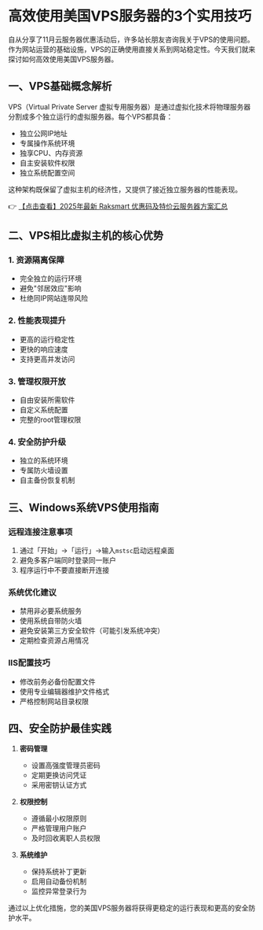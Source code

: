 # 高效使用美国VPS服务器的3个实用技巧

自从分享了11月云服务器优惠活动后，许多站长朋友咨询我关于VPS的使用问题。作为网站运营的基础设施，VPS的正确使用直接关系到网站稳定性。今天我们就来探讨如何高效使用美国VPS服务器。

## 一、VPS基础概念解析

VPS（Virtual Private Server 虚拟专用服务器）是通过虚拟化技术将物理服务器分割成多个独立运行的虚拟服务器。每个VPS都具备：

- 独立公网IP地址
- 专属操作系统环境
- 独享CPU、内存资源
- 自主安装软件权限
- 独立系统配置空间

这种架构既保留了虚拟主机的经济性，又提供了接近独立服务器的性能表现。

👉 [【点击查看】2025年最新 Raksmart 优惠码及特价云服务器方案汇总](https://bit.ly/raksmart)

## 二、VPS相比虚拟主机的核心优势

### 1. 资源隔离保障
- 完全独立的运行环境
- 避免"邻居效应"影响
- 杜绝同IP网站连带风险

### 2. 性能表现提升
- 更高的运行稳定性
- 更快的响应速度
- 支持更高并发访问

### 3. 管理权限开放
- 自由安装所需软件
- 自定义系统配置
- 完整的root管理权限

### 4. 安全防护升级
- 独立的系统环境
- 专属防火墙设置
- 自主备份恢复机制

## 三、Windows系统VPS使用指南

### 远程连接注意事项
1. 通过「开始」→「运行」→输入`mstsc`启动远程桌面
2. 避免多客户端同时登录同一账户
3. 程序运行中不要直接断开连接

### 系统优化建议
- 禁用非必要系统服务
- 使用系统自带防火墙
- 避免安装第三方安全软件（可能引发系统冲突）
- 定期检查资源占用情况

### IIS配置技巧
- 修改前务必备份配置文件
- 使用专业编辑器维护文件格式
- 严格控制网站目录权限

## 四、安全防护最佳实践

1. **密码管理**
   - 设置高强度管理员密码
   - 定期更换访问凭证
   - 采用密钥认证方式

2. **权限控制**
   - 遵循最小权限原则
   - 严格管理用户账户
   - 及时回收离职人员权限

3. **系统维护**
   - 保持系统补丁更新
   - 启用自动备份机制
   - 监控异常登录行为

通过以上优化措施，您的美国VPS服务器将获得更稳定的运行表现和更高的安全防护水平。